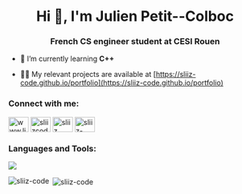 <h1 align="center">Hi 👋, I'm Julien Petit--Colboc</h1>
<h3 align="center">French CS engineer student at CESI Rouen</h3>

- 🌱 I’m currently learning **C++**

- 👨‍💻 My relevant projects are available at [https://sliiz-code.github.io/portfolio](https://sliiz-code.github.io/portfolio)

<h3 align="left">Connect with me:</h3>
<p align="left">
<a href="https://linkedin.com/in/julien-petit-colboc" target="blank"><img align="center" src="https://raw.githubusercontent.com/rahuldkjain/github-profile-readme-generator/master/src/images/icons/Social/linked-in-alt.svg" alt="www.linkedin.com/in/julien-petit-colboc" height="30" width="40" /></a>
<a href="https://kaggle.com/sliizcode" target="blank"><img align="center" src="https://raw.githubusercontent.com/rahuldkjain/github-profile-readme-generator/master/src/images/icons/Social/kaggle.svg" alt="sliizcode" height="30" width="40" /></a>
<a href="https://www.hackerrank.com/sliiz" target="blank"><img align="center" src="https://raw.githubusercontent.com/rahuldkjain/github-profile-readme-generator/master/src/images/icons/Social/hackerrank.svg" alt="sliiz" height="30" width="40" /></a>
<a href="https://www.leetcode.com/sliiz-code" target="blank"><img align="center" src="https://raw.githubusercontent.com/rahuldkjain/github-profile-readme-generator/master/src/images/icons/Social/leet-code.svg" alt="sliiz-code" height="30" width="40" /></a>
</p>

<h3 align="left">Languages and Tools:</h3>
<img src="https://skillicons.dev/icons?i=c,cpp,python,anaconda,sklearn,flutter,dart,html,css,js,arduino,docker,figma,blender,ae,pr,ps">

<p><img align="left" src="https://github-readme-stats.vercel.app/api/top-langs?username=sliiz-code&show_icons=true&locale=en&layout=compact" alt="sliiz-code" /></p>

<p>&nbsp;<img align="center" src="https://github-readme-stats.vercel.app/api?username=sliiz-code&show_icons=true&locale=en" alt="sliiz-code" /></p>
